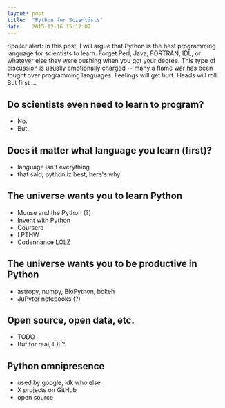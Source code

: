 ```yaml
---
layout: post
title:  "Python for Scientists"
date:   2015-12-16 15:12:07
---
```


Spoiler alert: in this post, I will argue that Python is the best programming language for scientists to learn. Forget Perl, Java, FORTRAN, IDL, or whatever else they were pushing when you got your degree. This type of discussion is usually emotionally charged -- many a flame war has been fought over programming languages. Feelings will get hurt. Heads will roll. But first ...

## Do scientists even need to learn to program?

- No.
- But.

## Does it matter what language you learn (first)?

- language isn't everything
- that said, python iz best, here's why

## The universe wants you to learn Python

- Mouse and the Python (?)
- Invent with Python
- Coursera
- LPTHW
- Codenhance LOLZ

## The universe wants you to be productive in Python

- astropy, numpy, BioPython, bokeh
- JuPyter notebooks (?)

## Open source, open data, etc.

- TODO
- But for real, IDL?

## Python omnipresence

- used by google, idk who else
- X projects on GitHub
- open source  
